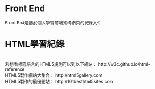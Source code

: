 # Front End
Front End是基於個人學習前端建構網頁的紀錄文件

# HTML學習紀錄
<br/>
若想看標籤語言的HTML5規則可以到以下網站：
http://w3c.github.io/html-reference
<br/>
HTML5製作網站大集合：
http://html5gallery.com
<br/>
HTML5製作的最優網站：
http://101besthtml5sites.com

